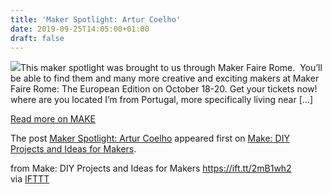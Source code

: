```yaml
---
title: 'Maker Spotlight: Artur Coelho'
date: 2019-09-25T14:05:00+01:00
draft: false
---
```


[![](https://i2.wp.com/makezine.com/wp-content/uploads/2019/09/this_is_me_and_my_robot.jpg?resize=200%2C200&ssl=1)](https://makezine.com/2019/09/25/maker-spotlight-artur-coelho/)This maker spotlight was brought to us through Maker Faire Rome.  You’ll be able to find them and many more creative and exciting makers at Maker Faire Rome: The European Edition on October 18-20. Get your tickets now!   where are you located I’m from Portugal, more specifically living near \[…\]

[Read more on MAKE](https://makezine.com/2019/09/25/maker-spotlight-artur-coelho/)

The post [Maker Spotlight: Artur Coelho](https://makezine.com/2019/09/25/maker-spotlight-artur-coelho/) appeared first on [Make: DIY Projects and Ideas for Makers](https://makezine.com).

  
  
from Make: DIY Projects and Ideas for Makers https://ift.tt/2mB1wh2  
via [IFTTT](https://ifttt.com/?ref=da&site=blogger)